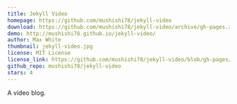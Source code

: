 ```yaml
---
title: Jekyll Video
homepage: https://github.com/mushishi78/jekyll-video
download: https://github.com/mushishi78/jekyll-video/archive/gh-pages.zip
demo: http://mushishi78.github.io/jekyll-video/
author: Max White
thumbnail: jekyll-video.jpg
license: MIT License
license_link: https://github.com/mushishi78/jekyll-video/blob/gh-pages/LICENSE
github_repo: mushishi78/jekyll-video
stars: 4
---
```


A video blog.
